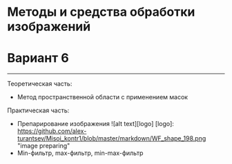 # Методы и средства обработки изображений
# Вариант 6
---
Теоретическая часть:
- Метод пространственной области с применением масок

Практическая часть:
- Препарирование изображения
![alt text][logo]
[logo]: https://github.com/alex-turantsev/Misoi_kontr1/blob/master/markdown/WF_shape_198.png "image preparing"
- Min-фильтр, max-фильтр, min-max-фильтр
